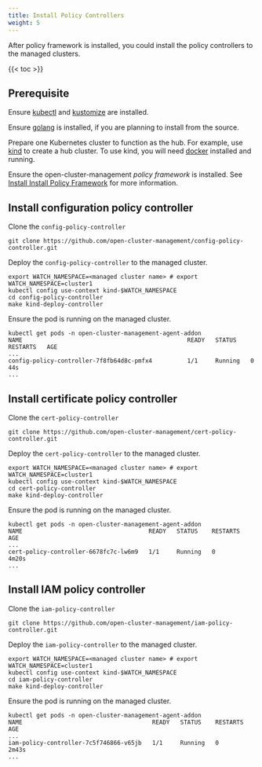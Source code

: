 ```yaml
---
title: Install Policy Controllers
weight: 5
---
```


After policy framework is installed, you could install the policy controllers to the managed clusters.

<!-- spellchecker-disable -->

{{< toc >}}

<!-- spellchecker-enable -->

## Prerequisite

Ensure [kubectl](https://kubernetes.io/docs/tasks/tools/install-kubectl) and [kustomize](https://kubernetes-sigs.github.io/kustomize/installation) are installed.

Ensure [golang](https://golang.org/doc/install) is installed, if you are planning to install from the source.

Prepare one Kubernetes cluster to function as the hub. For example, use [kind](https://kind.sigs.k8s.io/docs/user/quick-start) to create a hub cluster. To use kind, you will need [docker](https://docs.docker.com/get-started) installed and running.

Ensure the open-cluster-management _policy framework_ is installed. See [Install Install Policy Framework](install-policy-framework.md) for more information.

## Install configuration policy controller
Clone the `config-policy-controller`

```Shell
git clone https://github.com/open-cluster-management/config-policy-controller.git
```

Deploy the `config-policy-controller` to the managed cluster. 

```Shell
export WATCH_NAMESPACE=<managed cluster name> # export WATCH_NAMESPACE=cluster1
kubectl config use-context kind-$WATCH_NAMESPACE
cd config-policy-controller
make kind-deploy-controller
```

Ensure the pod is running on the managed cluster.

```Shell
kubectl get pods -n open-cluster-management-agent-addon
NAME                                               READY   STATUS    RESTARTS   AGE
...
config-policy-controller-7f8fb64d8c-pmfx4          1/1     Running   0          44s
...
```

## Install certificate policy controller
Clone the `cert-policy-controller`

```Shell
git clone https://github.com/open-cluster-management/cert-policy-controller.git
```

Deploy the `cert-policy-controller` to the managed cluster. 

```Shell
export WATCH_NAMESPACE=<managed cluster name> # export WATCH_NAMESPACE=cluster1
kubectl config use-context kind-$WATCH_NAMESPACE
cd cert-policy-controller
make kind-deploy-controller
```

Ensure the pod is running on the managed cluster.

```Shell
kubectl get pods -n open-cluster-management-agent-addon
NAME                                    READY   STATUS    RESTARTS   AGE
...
cert-policy-controller-6678fc7c-lw6m9   1/1     Running   0          4m20s
...
```

## Install IAM policy controller
Clone the `iam-policy-controller`

```Shell
git clone https://github.com/open-cluster-management/iam-policy-controller.git
```

Deploy the `iam-policy-controller` to the managed cluster. 

```Shell
export WATCH_NAMESPACE=<managed cluster name> # export WATCH_NAMESPACE=cluster1
kubectl config use-context kind-$WATCH_NAMESPACE
cd iam-policy-controller
make kind-deploy-controller
```

Ensure the pod is running on the managed cluster.

```Shell
kubectl get pods -n open-cluster-management-agent-addon
NAME                                     READY   STATUS    RESTARTS   AGE
...
iam-policy-controller-7c5f746866-v65jb   1/1     Running   0          2m43s
...
```